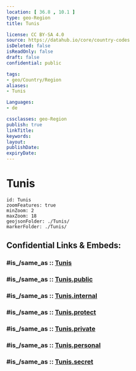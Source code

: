 ```yaml
---
location: [ 36.8 , 10.1 ] 
type: geo-Region
title: Tunis

license: CC BY-SA 4.0
source: https://datahub.io/core/country-codes
isDeleted: false
isReadOnly: false
draft: false
confidential: public

tags:
- geo/Country/Region
aliases:
- Tunis

Languages:
- de

cssclasses: geo-Region
publish: true
linkTitle: 
keywords: 
layout: 
publishDate: 
expiryDate: 
---
```


# Tunis

```leaflet
id: Tunis
zoomFeatures: true 
minZoom: 2 
maxZoom: 18
geojsonFolder: ./Tunis/
markerFolder: ./Tunis/
```


## Confidential Links & Embeds: 

### #is_/same_as :: [Tunis](/_Standards/Earth/Continent/Africa/Africa~North/Tunisia/governorates~Tunisia/Tunis.md) 

### #is_/same_as :: [Tunis.public](/_public/Earth/Continent/Africa/Africa~North/Tunisia/governorates~Tunisia/Tunis.public.md) 

### #is_/same_as :: [Tunis.internal](/_internal/Earth/Continent/Africa/Africa~North/Tunisia/governorates~Tunisia/Tunis.internal.md) 

### #is_/same_as :: [Tunis.protect](/_protect/Earth/Continent/Africa/Africa~North/Tunisia/governorates~Tunisia/Tunis.protect.md) 

### #is_/same_as :: [Tunis.private](/_private/Earth/Continent/Africa/Africa~North/Tunisia/governorates~Tunisia/Tunis.private.md) 

### #is_/same_as :: [Tunis.personal](/_personal/Earth/Continent/Africa/Africa~North/Tunisia/governorates~Tunisia/Tunis.personal.md) 

### #is_/same_as :: [Tunis.secret](/_secret/Earth/Continent/Africa/Africa~North/Tunisia/governorates~Tunisia/Tunis.secret.md)

